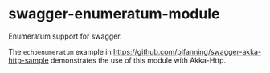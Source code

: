 # swagger-enumeratum-module
Enumeratum support for swagger.

The `echoenumeratum` example in https://github.com/pjfanning/swagger-akka-http-sample demonstrates the use of this module with Akka-Http.
